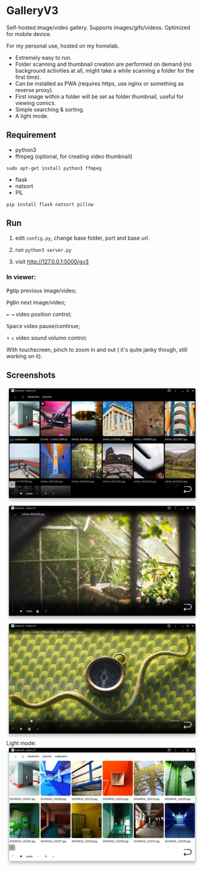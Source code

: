 # GalleryV3
Self-hosted image/video gallery.
Supports images/gifs/videos. Optimized for mobile device.


For my personal use, hosted on my homelab.

* Extremely easy to run.
* Folder scanning and thumbnail creation are performed on demand (no background activities at all, might take a while scanning a folder for the first time).
* Can be installed as PWA (requires https, use nginx or something as reverse proxy).
* First image within a folder will be set as folder thumbnail, useful for viewing comics.
* Simple searching & sorting.
* A light mode.

## Requirement
* python3
* ffmpeg (optional, for creating video thumbnail)

```
sudo apt-get install python3 ffmpeg
```

* flask
* natsort
* PIL

```
pip install flask natsort pillow
```

## Run
1. edit `config.py`, 
change base folder, port and base url.

2. run `python3 server.py`
3. visit http://127.0.0.1:5000/gv3

### In viewer:

<kbd>PgUp</kbd> previous image/video;

<kbd>PgDn</kbd> next image/video;

<kbd>←</kbd> <kbd>→</kbd> video position control;

<kbd>Space</kbd> video pause/continue;

<kbd>↑</kbd> <kbd>↓</kbd> video sound volumn control;

With touchscreen, pinch to zoom in and out ( it's quite janky though, still working on it).

## Screenshots
![alt thumbnail](res/1.png)
![alt thumbnail](res/2.png)
![alt thumbnail](res/3.png)
Light mode:
![alt thumbnail](res/4.png)

